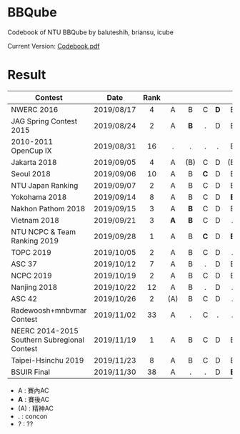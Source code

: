 # BBQube
Codebook of NTU BBQube by baluteshih, briansu, icube

Current Version: [Codebook.pdf](https://github.com/brianbbsu/BBQube/blob/codebook/codebook.pdf)

# Result

| Contest                   | Date          | Rank |   |   |   |   |   |   |   |   |   |   |   |   |   |
| --------------------------|:-------------:|:----:|:-:|:-:|:-:|:-:|:-:|:-:|:-:|:-:|:-:|:-:|:-:|:-:|:-:|
| NWERC 2016                    | 2019/08/17    |  4  | A | B | C | **D** | E | F | **G** | H | I | J | K |
| JAG Spring Contest 2015       | 2019/08/24    |  2  | A | **B** | . | D | E | F | G | . | **I** | . | K | L |
| 2010-2011 OpenCup IX          | 2019/08/31    |  16 | . | . | . | . | E | . | . | H | . | **J** |
| Jakarta 2018                  | 2019/09/05    |  4  | A | (B) | C | D | (E) | F | G | H | I | J | K | L |
| Seoul 2018                    | 2019/09/06    |  10 | A | B | **C** | D | E | F | **G** | . | . | J | K | L |
| NTU Japan Ranking             | 2019/09/07    |  2  | A | B | C | D | E | F | G | . | I | . |
| Yokohama 2018                 | 2019/09/14    |  8  | A | B | C | D | **E** | . | G | . | **I** | J | K |
| Nakhon Pathom 2018            | 2019/09/15    |  3  | A | **B** | C | D | E | **F** | G | H | . | J | K | L |
| Vietnam 2018                  | 2019/09/21    |  3  | **A** | **B** | C | D | . | **F** | **G** | H | I | J | **K** | L |
| NTU NCPC & Team Ranking 2019  | 2019/09/28    |  1  | A | B | **C** | D | **E** | (F) | G | (H) | I | J |
| TOPC 2019                     | 2019/10/05    |  2  | A | B | C | D | . | F | **G** | H | I |
| ASC 37                        | 2019/10/12    |  7  | A | B | . | D | E | F | G | H | . |
| NCPC 2019                     | 2019/10/19    |  2  | A | B | C | D | E | F | G | H | I | J | K | L | M~O |
| Nanjing 2018                  | 2019/10/22    |  12 | A | B | . | D | . | . | G | . | I | J | K | . | M |
| ASC 42                        | 2019/10/26    |  2  | (A) | B | C | D | . | F | G | . | . | J |
| Radewoosh+mnbvmar Contest     | 2019/11/02    |  33 | A | . | C | . | . | . | . | H | . | J | K | . |
| NEERC 2014-2015 Southern Subregional Contest  | 2019/11/19    | 1 | A | B | C | D | E | F | G | **H** | I | J | K | **L** | M |
| Taipei-Hsinchu 2019           | 2019/11/23    |  8  | A | B | C | D | E | . | . | H | . | J | K | (L) | . |
| BSUIR Final                   | 2019/11/30    |  38 | A | . | . | D | **E** | F | . | H | I | . | . |


- A : 賽內AC
- **A** : 賽後AC
- (A) : 精神AC
- . : concon
- ? : ??
